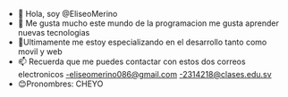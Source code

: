 - 👋 Hola, soy @EliseoMerino
- 👀 Me gusta mucho este mundo de la programacion me gusta aprender nuevas tecnologias
- 🫡Ultimamente me estoy especializando en el desarrollo tanto como movil y web
- 📫 Recuerda que me puedes contactar con estos dos correos electronicos
-eliseomerino086@gmail.com
-2314218@clases.edu.sv
-  😊Pronombres: CHEYO
